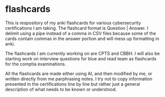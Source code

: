 # flashcards
This is respository of my anki flashcards for various cybersecurity certifications I am taking. The flashcard format is Question | Answer. I delimit using a pipe instead of a comma in CSV files because some of the cards contain commas in the answer portion and will mess up formatting in anki.

The flashcards I am currently working on are CPTS and CBBH. I will also be starting work on interview questions for blue and read team as flashcards for the comptia examinations.

All the flashcards are made either using AI, and then modified by me, or written directly from me parphrasing notes. I try not to copy information presented in the certifications line by line but rather just a general description of what needs to be known or understood.
